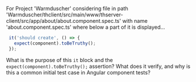 For Project 'Warmduscher' considering file in path 'Warmduscher/thclient/src/main/www/thserver-client/src/app/about/about.component.spec.ts' with name 'about.component.spec.ts' where below a part of it is displayed... 

```typescript
 it('should create', () => {
   expect(component).toBeTruthy();
 });
```

What is the purpose of this `it` block and the `expect(component).toBeTruthy();` assertion? What does it verify, and why is this a common initial test case in Angular component tests?